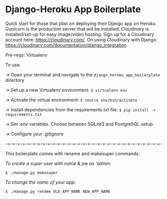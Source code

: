 # Django-Heroku App Boilerplate

Quick start for those that plan on deploying their Django app on Heroku. Gunicorn is the production server that will be installed. Cloudinary is installed/set-up for easy image/video hosting. Sign up for a Cloudinary account here: https://cloudinary.com/. On using Cloudinary with Django: https://cloudinary.com/documentation/django_integration

Pre-reqs: Virtualenv

To use:

-> Open your terminal and navigate to the ` django_heroku_app_boilerplate ` directory

-> Set up a new Virtualenv environment: ` $ virtualenv env `

-> Activate the virtual environment: ` $ source env/bin/activate `

-> Install dependencies from the requirements.txt file: ` $ pip install -r requirements.txt `

-> Set .env variables. Choose between SQLite3 and PostgreSQL setup.

-> Configure your .gitignore

-=-=-=-=-=-=-=-=-=-=-=-=-=-=-=-=-=-=-=-=-=-=-=-=-=-=-=-=-=-=-=-

This boilerplate comes with rename and makesuper commands:

*To create a super user with name & pw as 'admin:*

`$ ./manage.py makesuper`

*To change the name of your app:*

`$ ./manage.py rename OLD_APP_NAME NEW_APP_NAME`

